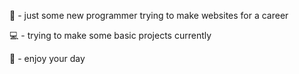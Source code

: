 🤷 - just some new programmer trying to make websites for a career

💻 - trying to make some basic projects currently

🙂 - enjoy your day
